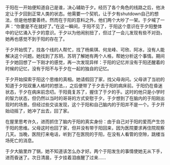 于阳在一开始便知道自己是谁，决心辅助于夕。经历了各个角色的线路之后，他决定让于夕回到正常人类的状态。他需要一个契机，让于夕有shutdown自己的想法，但是他想要善终。然而在于阳的意料之外，他们两个大吵了一架。于夕喊了一声：“你要是不在就好了。”在这一瞬间，于阳不见了，于阳这个意识在于夕阳整体中的记忆涌入于夕的意识。于夕以为他闹别扭了，但过了一会儿发现有些不对劲，她再也感觉不到于阳的存在了。

于夕开始慌了，找各个线的人帮忙，找了杨紫琪、何龙峰、可欣、阿冰，没有人能解决这个问题。她找到了苏玥，苏玥了解她有两个人格，帮她分析这个事情。期间于夕她回想了一下刚才的感觉，再一次发现异样：于阳的记忆并没有于阳还醒着的时候的记忆，没有于阳不与于夕在一起的独自的记忆。

于夕开始探索于阳这个思维的真相。她请假回了家，找父母询问。父母讲了当初的知道于夕阳双重人格时的想法，，之后便带了于夕去于阳的病床前。于阳仍在昏迷状态，于夕在病床前念叨。于阳竟复苏了，握住了于夕的手。这时的他只是小学时的智力状态，但仍然以当时的哥哥的方式安慰于夕。于夕想到了在脑内的于阳刚出现时的场景。但经过些交谈发现，这个于阳和自己脑内的于阳并不是一个。于夕开始动摇了，她冲了出去，回了家。

在屋里思考许久，进而抓住了脑内于阳的真实身份：由于自己对于阳的爱而产生仿于阳的思维。父母这时也回了家，但并没有带于阳回来，因为医院要求再住院观察几天。当晚，医院打来电话，听到了在医院的于阳，在没有人看管的空隙，跳楼当场死亡的消息。

于夕大脑里炸了锅，她不知道该怎么办才好。两个于阳发生的事情使她无从下手，进而昏迷了。次日清晨，于夕挂着泪痕醒了过来……




